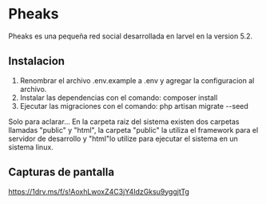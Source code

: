 # Pheaks

Pheaks es una pequeña red social desarrollada en larvel en la version 5.2.

## Instalacion
01. Renombrar el archivo .env.example a .env y agregar la configuracion al archivo.
02. Instalar las dependencias con el comando: composer install
03. Ejecutar las migraciones con el comando: php artisan migrate --seed

Solo para aclarar...
En la carpeta raiz del sistema existen dos carpetas llamadas "public" y "html",
la carpeta "public" la utiliza el framework para el servidor de desarrollo 
y "html"lo utilize para ejecutar el sistema en un sistema linux.

## Capturas de pantalla
https://1drv.ms/f/s!AoxhLwoxZ4C3jY4IdzGksu9yggjtTg